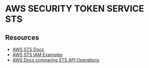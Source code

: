 # AWS SECURITY TOKEN SERVICE STS

## Resources

- [AWS STS Docs](https://docs.aws.amazon.com/STS/latest/APIReference/welcome.html)
- [AWS STS IAM Examples](https://docs.aws.amazon.com/IAM/latest/UserGuide/id_credentials_temp_request.html#using_sts_regions)
- [AWS Docs comparing STS API Operations](https://docs.aws.amazon.com/IAM/latest/UserGuide/id_credentials_temp_request.html#stsapi_comparison)
